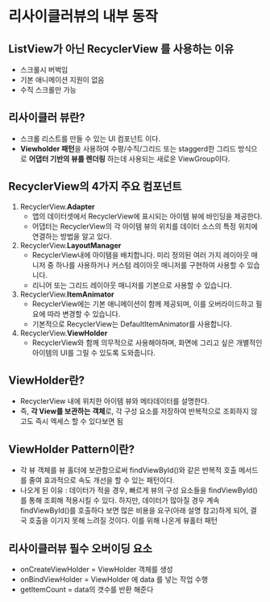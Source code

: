 # 리사이클러뷰의 내부 동작

## ListView가 아닌 RecyclerView 를 사용하는 이유
- 스크롤시 버벅임
- 기본 애니메이션 지원이 없음
- 수직 스크롤만 가능

## 리사이클러 뷰란?
- 스크롤 리스트를 만들 수 있는 UI 컴포넌트 이다.
- **Viewholder 패턴**을 사용하여 수평/수직/그리드 또는 staggerd한 그리드 방식으로 **어댑터 기반의 뷰를 렌더링** 하는데 사용되는 새로운 ViewGroup이다.

## RecyclerView의 4가지 주요 컴포넌트
1. RecyclerView.**Adapter** 
    - 앱의 데이터셋에서 RecyclerView에 표시되는 아이템 뷰에 바인딩을 제공한다. 
    - 어댑터는 RecyclerView의 각 아이템 뷰의 위치를 데이터 소스의 특정 위치에 연결하는 방법을 알고 있다.
2. RecyclerView.**LayoutManager**
    - RecyclerView내에 아이템을 배치합니다. 미리 정의된 여러 가지 레이아웃 매니저 중 하나를 사용하거나 커스텀 레이아웃 매니저를 구현하여 사용할 수 있습니다. 
    - 리니어 또는 그리드 레이아웃 매니저를 기본으로 사용할 수 있습니다.
3. RecyclerView.**ItemAnimator**
    - RecyclerView에는 기본 애니메이션이 함께 제공되며, 이를 오버라이드하고 필요에 따라 변경할 수 있습니다. 
    - 기본적으로 RecyclerView는 DefaultItemAnimator를 사용합니다.
4. RecyclerView.**ViewHolder** 
    - RecyclerView와 함께 의무적으로 사용해야하며, 화면에 그리고 싶은 개별적인 아이템의 UI를 그릴 수 있도록 도와줍니다.

## ViewHolder란?
- RecyclerView 내에 위치한 아이템 뷰와 메타데이터를 설명한다.
- 즉, **각 View를 보관하는 객체**로, 각 구성 요소를 저장하여 반복적으로 조회하지 않고도 즉시 엑세스 할 수 있다보면 됨

## ViewHolder Pattern이란?
- 각 뷰 객체를 뷰 홀더에 보관함으로써 findViewById()와 같은 반복적 호출 메서드를 줄여 효과적으로 속도 개선을 할 수 있는 패턴이다.
- 나오게 된 이유 : 데이터가 적을 경우, 빠르게 뷰의 구성 요소들을 findViewById()를 통해 조회해 적용시킬 수 있다. 하지만, 데이터가 많아질 경우 계속 findViewById()를 호출하다 보면 많은 비용을 요구(아래 설명 참고)하게 되어, 결국 호출을 이기지 못해 느려질 것이다.
이를 위해 나온게 뷰홀터 패턴

## 리사이클러뷰 필수 오버이딩 요소
- onCreateViewHolder = ViewHolder 객체를 생성
- onBindViewHolder = ViewHolder 에 data 를 넣는 작업 수행
- getItemCount = data의 갯수를 반환 해준다